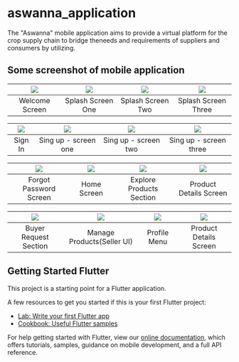 # aswanna_application

The "Aswanna" mobile application aims to provide a virtual platform for the crop supply chain to bridge theneeds and requirements of suppliers and consumers by utilizing. 


## Some screenshot of mobile application

| ![](https://user-images.githubusercontent.com/29893232/142468128-7914206c-7d9e-444a-bae5-17eea4c587b0.jpg) | ![](https://user-images.githubusercontent.com/29893232/142468144-9a03a522-7e12-4ad4-abad-ff481149cc70.jpg) | ![](https://user-images.githubusercontent.com/29893232/142468152-83921e4d-7c62-46ed-8b79-a75e2a6ef24a.jpg)  | ![](https://user-images.githubusercontent.com/29893232/142468157-90ab130b-1221-4f48-ac78-c0dfa3b1d6a7.jpg) |
| :--------------------------------: | :---------------------------------------: | :----------------------------------: | :----------------------------------: |
|             Welcome Screen           |             Splash Screen One             |            Splash Screen Two             |            Splash Screen Three             |



| ![](https://user-images.githubusercontent.com/29893232/142468172-81ca6410-fe52-4624-8ed5-4aeba6e3519c.jpg) |  ![](https://user-images.githubusercontent.com/29893232/142468180-3e95fce8-ceb9-4107-95da-c38a561acef9.jpg) | ![](https://user-images.githubusercontent.com/29893232/142484159-e3215122-80e2-4a1a-9bb2-8190a08ec210.jpg) | ![](https://user-images.githubusercontent.com/29893232/142484455-3f80ad7b-1a9d-4fc9-9a46-4bbdeecf9297.jpg) |
| :--------------------------------: | :---------------------------------------: | :----------------------------------: | :----------------------------------: |
|             Sign In           |             Sing up - screen one            |             Sing up - screen two            |             Sing up - screen three             |


| ![](https://user-images.githubusercontent.com/29893232/142468274-dcfb70bc-7692-4287-ac84-e98095f46aa6.jpg) |  ![](https://user-images.githubusercontent.com/29893232/142759787-c267638c-5c99-446a-8442-8040ead96f02.jpg) | ![](https://user-images.githubusercontent.com/29893232/142759973-6a7e6574-d0cc-4e64-9d97-fedb205ca26a.jpg) | ![](https://user-images.githubusercontent.com/29893232/142760022-197f09ce-9029-4a7c-acb6-c3804ad1b700.jpg) |
| :--------------------------------: | :---------------------------------------: | :----------------------------------: | :----------------------------------: |
|             Forgot Password Screen           |             Home Screen           |             Explore Products Section            |             Product Details Screen            |


| ![](https://user-images.githubusercontent.com/29893232/142774985-6d51cb2f-40ff-45fa-b9be-ca5e439871dd.jpg) |  ![](https://user-images.githubusercontent.com/29893232/142775021-4f79d041-7951-4f90-a2b6-636223a165e4.jpg) | ![](https://user-images.githubusercontent.com/29893232/142775053-2243da6f-ad04-48ce-b06a-b2660acfc316.jpg) | ![](https://user-images.githubusercontent.com/29893232/142775127-17dbc83d-cb7f-455b-bfb1-047b3aed8644.jpg) |
| :--------------------------------: | :---------------------------------------: | :----------------------------------: | :----------------------------------: |
|             Buyer Request Section          |             Manage Products(Seller UI)           |             Profile Menu            |             Product Details Screen            |



## Getting Started Flutter

This project is a starting point for a Flutter application.

A few resources to get you started if this is your first Flutter project:

- [Lab: Write your first Flutter app](https://flutter.dev/docs/get-started/codelab)
- [Cookbook: Useful Flutter samples](https://flutter.dev/docs/cookbook)

For help getting started with Flutter, view our
[online documentation](https://flutter.dev/docs), which offers tutorials,
samples, guidance on mobile development, and a full API reference.
